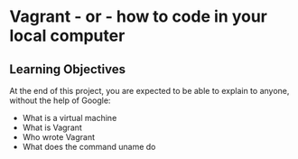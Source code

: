 # Vagrant - or - how to code in your local computer

## Learning Objectives
At the end of this project, you are expected to be able to explain to anyone, without the help of Google:
* What is a virtual machine
* What is Vagrant
* Who wrote Vagrant
* What does the command uname do
